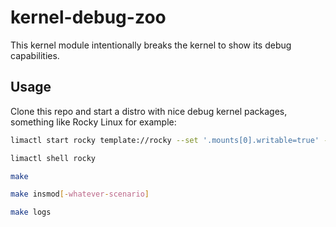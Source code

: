 # kernel-debug-zoo

This kernel module intentionally breaks the kernel to show its debug capabilities.

## Usage

Clone this repo and start a distro with nice debug kernel packages, something like Rocky Linux for example:

```bash
limactl start rocky template://rocky --set '.mounts[0].writable=true' --tty=false
```

```bash
limactl shell rocky

make

make insmod[-whatever-scenario]

make logs
```